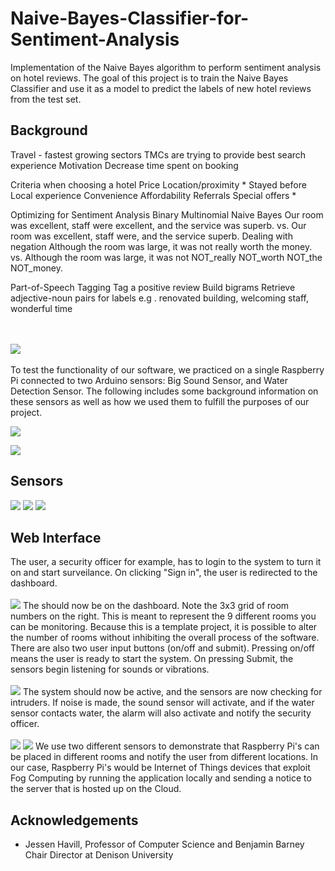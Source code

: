 # Naive-Bayes-Classifier-for-Sentiment-Analysis
Implementation of the Naive Bayes algorithm to perform sentiment analysis on hotel reviews. The goal of this project is to train the Naive Bayes Classifier and use it as a model to predict the labels of new hotel reviews from the test set.

## Background
Travel - fastest growing sectors
TMCs are trying to provide best search experience
Motivation
Decrease time spent on booking

Criteria when choosing a hotel 
Price
Location/proximity *
Stayed before
Local experience 
Convenience 
Affordability 
Referrals 
Special offers *

Optimizing for Sentiment Analysis 
Binary Multinomial Naive Bayes
Our room was excellent, staff were excellent, and the service was superb. vs. Our room was excellent, staff were, and the service superb.
Dealing with negation 
Although the room was large, it was not really worth the money. vs. Although the room was large, it was not NOT_really NOT_worth NOT_the NOT_money.

Part-of-Speech Tagging
Tag a positive review
Build bigrams
Retrieve adjective-noun pairs for labels 
e.g . renovated building, welcoming staff, wonderful time  

 <br /> <br />
![](images/hardware.png)
<br /> <br />
To test the functionality of our software, we practiced on a single Raspberry Pi connected to two Arduino sensors: Big Sound Sensor, and Water Detection Sensor. The following includes some background information on these sensors as well as how we used them to fulfill the purposes of our project.

![](images/soundsensor.png)

![](images/watersensor.png)
## Sensors
![](images/VeryProfessionalSensor-page-001.jpg)
![](images/BigSoundSensor-page-001.jpg)
![](images/BigSoundSensor-page-002.jpg)
## Web Interface
The user, a security officer for example, has to login to the system to turn it on and start surveilance. On clicking "Sign in", the user is redirected to the dashboard. <br /> <br />
![](images/login.png)
The should now be on the dashboard. Note the 3x3 grid of room numbers on the right. This is meant to represent the 9 different rooms you can be monitoring. Because this is a template project, it is possible to alter the number of rooms without inhibiting the overall process of the software. There are also two user input buttons (on/off and submit). Pressing on/off means the user is ready to start the system. On pressing Submit, the sensors begin listening for sounds or vibrations. <br /> <br />
![](images/warehouse.png)
The system should now be active, and the sensors are now checking for intruders. If noise is made, the sound sensor will activate, and if the water sensor contacts water, the alarm will also activate and notify the security officer. <br /> <br />
![](images/room1.png)
![](images/room5.png)
We use two different sensors to demonstrate that Raspberry Pi's can be placed in different rooms and notify the user from different locations. In our case, Raspberry Pi's would be Internet of Things devices that exploit Fog Computing by running the application locally and sending a notice to the server that is hosted up on the Cloud. 

## Acknowledgements
* Jessen Havill, Professor of Computer Science and Benjamin Barney Chair Director at Denison University

